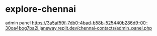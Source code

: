 # explore-chennai

admin panel
https://3a5af59f-7db0-4bad-b58b-525440b286d9-00-30oa4bog7ba2i.janeway.replit.dev/chennai-contacts/admin_panel.php
